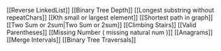 

[[Reverse LinkedList]]
[[Binary Tree Depth]]
[[Longest substring without repeatChars]]
[[Kth small or largest element]]
[[Shortest path in graph]]
[[Two Sum or 2sum|Two Sum or 2sum]]
[[Climbing Stairs]]
[[Valid Parentheses]]
[[Missing Number ( missing natural num )]]
[[Anagrams]]
[[Merge Intervals]]
[[Binary Tree Traversals]]













